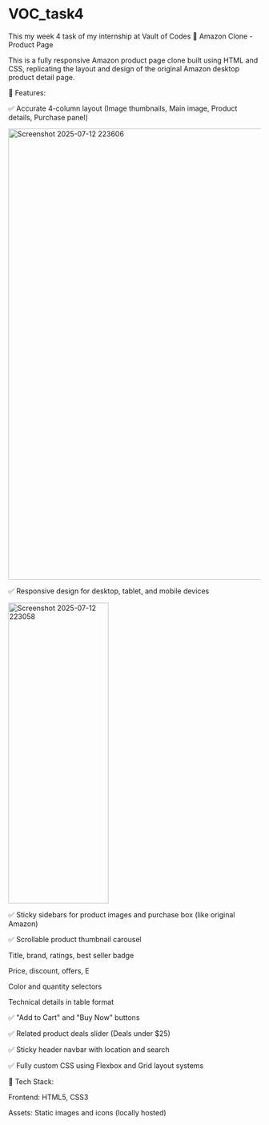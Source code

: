 # VOC_task4
This my  week 4 task of my internship at Vault of Codes
🛒 Amazon Clone - Product Page

This is a fully responsive Amazon product page clone built using HTML and CSS, replicating the layout and design of the original Amazon desktop product detail page.

🔧 Features:

✅ Accurate 4-column layout (Image thumbnails, Main image, Product details, Purchase panel)

<img width="1200" height="900" alt="Screenshot 2025-07-12 223606" src="https://github.com/user-attachments/assets/9beb28d0-c2d9-4c14-8f48-f4f0a9d6ef17" />

✅ Responsive design for desktop, tablet, and mobile devices

<img width="200" height="600" alt="Screenshot 2025-07-12 223058" src="https://github.com/user-attachments/assets/030da9b2-f13b-4417-b1cb-77f49d861c9d" />




✅ Sticky sidebars for product images and purchase box (like original Amazon)

✅ Scrollable product thumbnail carousel



Title, brand, ratings, best seller badge

Price, discount, offers, E

Color and quantity selectors

Technical details in table format


✅ "Add to Cart" and "Buy Now" buttons

✅ Related product deals slider (Deals under $25)

✅ Sticky header navbar with location and search

✅ Fully custom CSS using Flexbox and Grid layout systems


📁 Tech Stack:

Frontend: HTML5, CSS3

Assets: Static images and icons (locally hosted)
